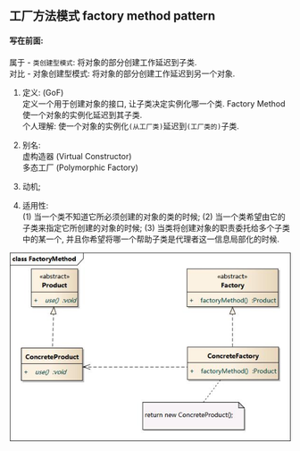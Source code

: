 ## 工厂方法模式 factory method pattern

#### 写在前面: 
属于 - `类创建型模式`: 将对象的部分创建工作延迟到子类.  
对比 - 对象创建型模式: 将对象的部分创建工作延迟到另一个对象.


1. 定义: (GoF)  
定义一个用于创建对象的接口, 让子类决定实例化哪一个类.
Factory Method 使一个对象的实例化延迟到其子类.  
个人理解: 使一个对象的实例化`(从工厂类)`延迟到`(工厂类的)`子类.  

2. 别名:  
虚构造器 (Virtual Constructor)  
多态工厂 (Polymorphic Factory)  

3. 动机;  

4. 适用性:  
(1) 当一个类不知道它所必须创建的对象的类的时候;
(2) 当一个类希望由它的子类来指定它所创建的对象的时候;
(3) 当类将创建对象的职责委托给多个子类中的某一个, 并且你希望将哪一个帮助子类是代理者这一信息局部化的时候.

![](../../../../images/FactoryMethod.png)

